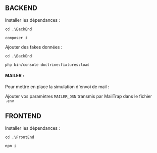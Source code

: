 ## BACKEND
Installer les dépendances :

`cd .\BackEnd`

`composer i`


Ajouter des fakes données : 

`cd .\BackEnd`

`php bin/console doctrine:fixtures:load`


#### MAILER : 
Pour mettre en place la simulation d'envoi de mail : 

Ajouter vos paramètres `MAILER_DSN` transmis par MailTrap dans le fichier `.env`

## FRONTEND
Installer les dépendances :

`cd .\FrontEnd`

`npm i`
